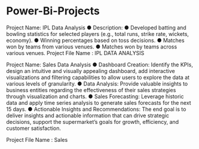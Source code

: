 # Power-Bi-Projects

Project Name: IPL Data Analysis
● Description: 
● Developed batting and bowling statistics for selected players (e.g., total runs, strike rate, wickets, economy).
● Winning percentages based on toss decisions.
● Matches won by teams from various venues.
● Matches won by teams across various venues.
Project File Name : IPL DATA ANALYSIS


Project Name: Sales Data Analysis
● Dashboard Creation: Identify the KPIs, design an intuitive and visually appealing dashboard, add interactive
visualizations and filtering capabilities to allow users to explore the data at various levels of granularity.
● Data Analysis: Provide valuable insights to business entities regarding the effectiveness of their sales
strategies through visualization and charts.
● Sales Forecasting: Leverage historic data and apply time series analysis to generate sales forecasts for the
next 15 days.
● Actionable Insights and Recommendations: The end goal is to deliver insights and actionable information
that can drive strategic decisions, support the supermarket’s goals for growth, efficiency, and customer
satisfaction.

Project File Name : Sales
